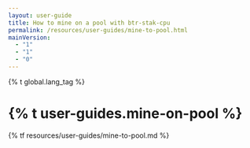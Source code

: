 ```yaml
---
layout: user-guide
title: How to mine on a pool with btr-stak-cpu
permalink: /resources/user-guides/mine-to-pool.html
mainVersion:
  - "1"
  - "1"
  - "0"
---
```

{% t global.lang_tag %}
<h1>{% t user-guides.mine-on-pool %}</h1>
{% tf resources/user-guides/mine-to-pool.md %}
